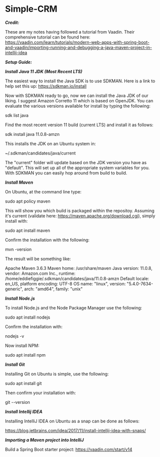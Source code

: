 # Simple-CRM

***Credit:***

These are my notes having followed a tutorial from Vaadin.  Their comprehensive tutorial can be found here:  https://vaadin.com/learn/tutorials/modern-web-apps-with-spring-boot-and-vaadin/importing-running-and-debugging-a-java-maven-project-in-intellij-idea

***Setup Guide:***

_**Install Java 11 JDK (Most Recent LTS)**_

The easiest way to install the Java SDK is to use SDKMAN.  Here is a link to help set this up: https://sdkman.io/install

Now with SDKMAN ready to go, now we can install the Java JDK of our liking.  I suggest Amazon Corretto 11 which is based on OpenJDK.  You can evaluate the various versions available for install by typing the following:

sdk list java

Find the most recent version 11 build (current LTS) and install it as follows:

sdk install java 11.0.8-amzn

This installs the JDK on an Ubuntu system in:

~/.sdkman/candidates/java/current

The "current" folder will update based on the JDK version you have as "default".  This will set up all of the appropriate system variables for you.  With SDKMAN you can easily hop around from build to build.

_**Install Maven**_

On Ubuntu, at the command line type:

sudo apt policy maven

This will show you which build is packaged within the repositoy.  Assuming it's current (validate here: https://maven.apache.org/download.cgi), simply install with:

sudo apt install maven

Confirm the installation with the following:

mvn -version

The result will be something like:

Apache Maven 3.6.3
Maven home: /usr/share/maven
Java version: 11.0.8, vendor: Amazon.com Inc., runtime: /home/eddiefiggie/.sdkman/candidates/java/11.0.8-amzn
Default locale: en_US, platform encoding: UTF-8
OS name: "linux", version: "5.4.0-7634-generic", arch: "amd64", family: "unix"

_**Install Node.js**_

To install Node.js and the Node Package Manager use the following:

sudo apt install nodejs

Confirm the installation with:

nodejs -v

Now install NPM:

sudo apt install npm

_**Install Git**_

Installing Git on Ubuntu is simple, use the following:

sudo apt install git

Then confirm your installation with:

git --version


_**Install Intellij IDEA**_

Installing IntelliJ IDEA on Ubuntu as a snap can be done as follows:

https://blog.jetbrains.com/idea/2017/11/install-intellij-idea-with-snaps/

***Importing a Maven project into IntelliJ***

Build a Spring Boot starter project:
https://vaadin.com/start/v14


